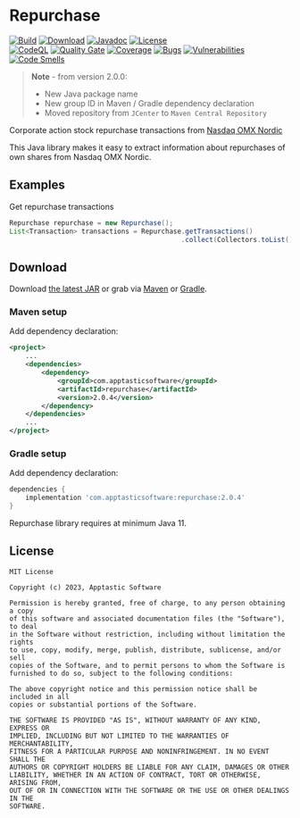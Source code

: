 Repurchase
==================

[![Build](https://github.com/w3stling/repurchase/actions/workflows/build.yml/badge.svg)](https://github.com/w3stling/repurchase/actions/workflows/build.yml)
[![Download](https://img.shields.io/badge/download-2.0.4-brightgreen.svg)](https://central.sonatype.com/artifact/com.apptasticsoftware/repurchase/2.0.4/overview)
[![Javadoc](https://img.shields.io/badge/javadoc-2.0.4-blue.svg)](https://w3stling.github.io/repurchase/javadoc/2.0.4)
[![License](http://img.shields.io/:license-MIT-blue.svg?style=flat-round)](http://apptastic-software.mit-license.org)   
[![CodeQL](https://github.com/w3stling/repurchase/actions/workflows/codeql-analysis.yml/badge.svg)](https://github.com/w3stling/repurchase/actions/workflows/codeql-analysis.yml)
[![Quality Gate](https://sonarcloud.io/api/project_badges/measure?project=w3stling_repurchase&metric=alert_status)](https://sonarcloud.io/summary/new_code?id=w3stling_repurchase)
[![Coverage](https://sonarcloud.io/api/project_badges/measure?project=w3stling_repurchase&metric=coverage)](https://sonarcloud.io/summary/new_code?id=w3stling_repurchase)
[![Bugs](https://sonarcloud.io/api/project_badges/measure?project=w3stling_repurchase&metric=bugs)](https://sonarcloud.io/summary/new_code?id=w3stling_repurchase)
[![Vulnerabilities](https://sonarcloud.io/api/project_badges/measure?project=w3stling_repurchase&metric=vulnerabilities)](https://sonarcloud.io/summary/new_code?id=w3stling_repurchase)
[![Code Smells](https://sonarcloud.io/api/project_badges/measure?project=w3stling_repurchase&metric=code_smells)](https://sonarcloud.io/summary/new_code?id=w3stling_repurchase)

> **Note** - from version 2.0.0:
> * New Java package name
> * New group ID in Maven / Gradle dependency declaration
> * Moved repository from `JCenter` to `Maven Central Repository`

Corporate action stock repurchase transactions from [Nasdaq OMX Nordic][1]

This Java library makes it easy to extract information about repurchases of own shares from Nasdaq OMX Nordic.

Examples
--------
Get repurchase transactions
```java
Repurchase repurchase = new Repurchase();
List<Transaction> transactions = Repurchase.getTransactions()
                                           .collect(Collectors.toList());
```


Download
--------

Download [the latest JAR][2] or grab via [Maven][3] or [Gradle][4].

### Maven setup
Add dependency declaration:
```xml
<project>
    ...
    <dependencies>
        <dependency>
            <groupId>com.apptasticsoftware</groupId>
            <artifactId>repurchase</artifactId>
            <version>2.0.4</version>
        </dependency>
    </dependencies>
    ...
</project>
```

### Gradle setup
Add dependency declaration:
```groovy
dependencies {
    implementation 'com.apptasticsoftware:repurchase:2.0.4'
}
```

Repurchase library requires at minimum Java 11.

License
-------

    MIT License
    
    Copyright (c) 2023, Apptastic Software
    
    Permission is hereby granted, free of charge, to any person obtaining a copy
    of this software and associated documentation files (the "Software"), to deal
    in the Software without restriction, including without limitation the rights
    to use, copy, modify, merge, publish, distribute, sublicense, and/or sell
    copies of the Software, and to permit persons to whom the Software is
    furnished to do so, subject to the following conditions:
    
    The above copyright notice and this permission notice shall be included in all
    copies or substantial portions of the Software.
    
    THE SOFTWARE IS PROVIDED "AS IS", WITHOUT WARRANTY OF ANY KIND, EXPRESS OR
    IMPLIED, INCLUDING BUT NOT LIMITED TO THE WARRANTIES OF MERCHANTABILITY,
    FITNESS FOR A PARTICULAR PURPOSE AND NONINFRINGEMENT. IN NO EVENT SHALL THE
    AUTHORS OR COPYRIGHT HOLDERS BE LIABLE FOR ANY CLAIM, DAMAGES OR OTHER
    LIABILITY, WHETHER IN AN ACTION OF CONTRACT, TORT OR OTHERWISE, ARISING FROM,
    OUT OF OR IN CONNECTION WITH THE SOFTWARE OR THE USE OR OTHER DEALINGS IN THE
    SOFTWARE.


[1]: http://www.nasdaqomx.com
[2]: https://central.sonatype.com/artifact/com.apptasticsoftware/repurchase/2.0.4/overview
[3]: https://maven.apache.org
[4]: https://gradle.org